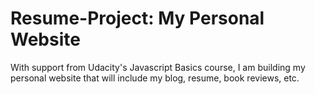 # Resume-Project: My Personal Website
With support from Udacity's Javascript Basics course, I am building my personal website that will include my blog, resume, book reviews, etc. 